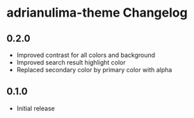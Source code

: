 # adrianulima-theme Changelog

## 0.2.0

- Improved contrast for all colors and background
- Improved search result highlight color
- Replaced secondary color by primary color with alpha

## 0.1.0

- Initial release
